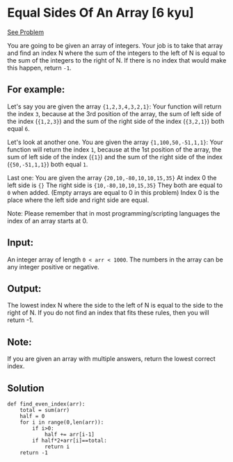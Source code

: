 # Equal Sides Of An Array [6 kyu]

[See Problem](https://www.codewars.com/kata/5679aa472b8f57fb8c000047/)

You are going to be given an array of integers. Your job is to take that array and find an index N where the sum of the integers to the left of N is equal to the sum of the integers to the right of N. If there is no index that would make this happen, return `-1`.

## For example:

Let's say you are given the array `{1,2,3,4,3,2,1}`:
Your function will return the index `3`, because at the 3rd position of the array, the sum of left side of the index (`{1,2,3}`) and the sum of the right side of the index (`{3,2,1}`) both equal `6`.

Let's look at another one.
You are given the array `{1,100,50,-51,1,1}`:
Your function will return the index `1`, because at the 1st position of the array, the sum of left side of the index (`{1}`) and the sum of the right side of the index (`{50,-51,1,1}`) both equal `1`.

Last one:
You are given the array `{20,10,-80,10,10,15,35}`
At index 0 the left side is `{}`
The right side is `{10,-80,10,10,15,35}`
They both are equal to `0` when added. (Empty arrays are equal to 0 in this problem)
Index 0 is the place where the left side and right side are equal.

Note: Please remember that in most programming/scripting languages the index of an array starts at 0.

## Input:
An integer array of length `0 < arr < 1000`. The numbers in the array can be any integer positive or negative.

## Output:
The lowest index N where the side to the left of N is equal to the side to the right of N. If you do not find an index that fits these rules, then you will return -1.

## Note:
If you are given an array with multiple answers, return the lowest correct index.

## Solution

```
def find_even_index(arr):
    total = sum(arr)
    half = 0
    for i in range(0,len(arr)):
        if i>0:
            half += arr[i-1]
        if half*2+arr[i]==total:
            return i
    return -1
```